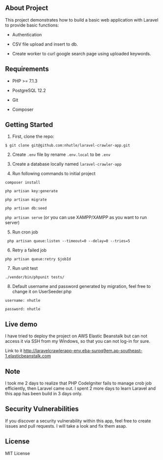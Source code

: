 ## About Project

This project demonstrates how to build a basic web application with Laravel to provide basic functions:

- Authentication

- CSV file upload and insert to db.

- Create worker to curl google search page using uploaded keywords.

## Requirements
- PHP >= 7.1.3

- PostgreSQL 12.2

- Git

- Composer

## Getting Started

1. First, clone the repo:
```
$ git clone git@github.com:nhutle/laravel-crawler-app.git
```

2. Create `.env` file by rename `.env.local` to be `.env`

3. Create a database locally named ``laravel-crawler-app``

4. Run following commands to initial project

``composer install``

``php artisan key:generate``

``php artisan migrate``

``php artisan db:seed``

``php artisan serve`` (or you can use XAMPP/XAMPP as you want to run server)

5. Run cron job

`` php artisan queue:listen --timeout=0 --delay=0 --tries=5``

6. Retry a failed job

``php artisan queue:retry $jobId``

7. Run unit test

``./vendor/bin/phpunit tests/``

8. Default username and password generated by migration, feel free to change it on UserSeeder.php 

``username: nhutle``

``password: nhutle``


## Live demo

I have tried to deploy the project on AWS Elastic Beanstalk but can not access it via SSH from my Windows, so that you can not log-in for sure.

Link to it http://laravelcrawlerapp-env.eba-surpq9em.ap-southeast-1.elasticbeanstalk.com

## Note

I took me 2 days to realize that PHP CodeIgniter fails to manage crob job efficiently, then Laravel came out. I spent 2 more days to learn Laravel and this app has been build in 3 days only.

## Security Vulnerabilities

If you discover a security vulnerability within this app, feel free to create issues and pull requests. I will take a look and fix them asap.

## License

MIT License